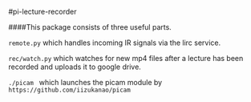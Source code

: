 #pi-lecture-recorder

####This package consists of three useful parts.

```remote.py``` which handles incoming IR signals via the lirc service.

```rec/watch.py``` which watches for new mp4 files after a lecture has been recorded and uploads it to google drive.

```./picam ``` which launches the picam module by ```https://github.com/iizukanao/picam```


